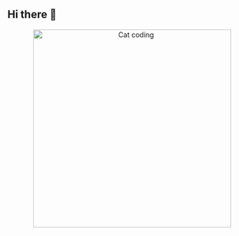 ## Hi there 👋

<p align="center">
  <img src="https://media.giphy.com/media/UNoBcCYp7nq/giphy.gif" alt="Cat coding" width="400"/>
</p>



<!--
**h7k2/h7k2** is a ✨ _special_ ✨ repository because its `README.md` (this file) appears on your GitHub profile.

Here are some ideas to get you started:

- 🔭 I’m currently working on ...
- 🌱 I’m currently learning ...
- 👯 I’m looking to collaborate on ...
- 🤔 I’m looking for help with ...
- 💬 Ask me about ...
- 📫 How to reach me: ...
- 😄 Pronouns: ...
- ⚡ Fun fact: ...
-->
